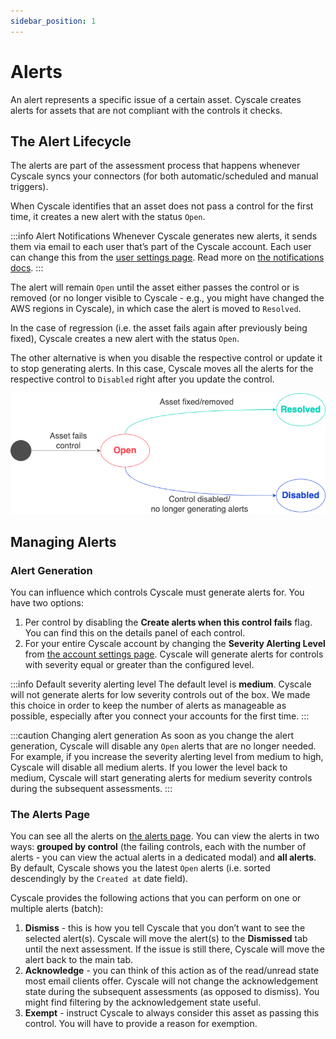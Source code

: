 ```yaml
---
sidebar_position: 1
---
```


# Alerts

An alert represents a specific issue of a certain asset. Cyscale creates alerts for assets that are not compliant with the controls it checks.

## The Alert Lifecycle

The alerts are part of the assessment process that happens whenever Cyscale syncs your connectors (for both automatic/scheduled and manual triggers).

When Cyscale identifies that an asset does not pass a control for the first time, it creates a new alert with the status `Open`.

:::info Alert Notifications
Whenever Cyscale generates new alerts, it sends them via email to each user that’s part of the Cyscale account. Each user can change this from the [user settings page](https://app.cyscale.com/user-settings). Read more on [the notifications docs](../account/notifications.md).
:::

The alert will remain `Open` until the asset either passes the control or is removed (or no longer visible to Cyscale - e.g., you might have changed the AWS regions in Cyscale), in which case the alert is moved to `Resolved`.

In the case of regression (i.e. the asset fails again after previously being fixed), Cyscale creates a new alert with the status `Open`.

The other alternative is when you disable the respective control or update it to stop generating alerts. In this case, Cyscale moves all the alerts for the respective control to `Disabled` right after you update the control.

![Alert lifecycle](/img/alert-lifecycle.png)

## Managing Alerts

### Alert Generation

You can influence which controls Cyscale must generate alerts for. You have two options:

1. Per control by disabling the **Create alerts when this control fails** flag. You can find this on the details panel of each control.
2. For your entire Cyscale account by changing the **Severity Alerting Level** from [the account settings page](https://app.cyscale.com/account-settings). Cyscale will generate alerts for controls with severity equal or greater than the configured level.

:::info Default severity alerting level
The default level is **medium**. Cyscale will not generate alerts for low severity controls out of the box. We made this choice in order to keep the number of alerts as manageable as possible, especially after you connect your accounts for the first time.
:::

:::caution Changing alert generation
As soon as you change the alert generation, Cyscale will disable any `Open` alerts that are no longer needed. For example, if you increase the severity alerting level from medium to high, Cyscale will disable all medium alerts. If you lower the level back to medium, Cyscale will start generating alerts for medium severity controls during the subsequent assessments.
:::

### The Alerts Page

You can see all the alerts on [the alerts page](https://app.cyscale.com/alerts). You can view the alerts in two ways: **grouped by control** (the failing controls, each with the number of alerts - you can view the actual alerts in a dedicated modal) and **all alerts**. By default, Cyscale shows you the latest `Open` alerts (i.e. sorted descendingly by the `Created at` date field).

Cyscale provides the following actions that you can perform on one or multiple alerts (batch):

1. **Dismiss** - this is how you tell Cyscale that you don’t want to see the selected alert(s). Cyscale will move the alert(s) to the **Dismissed** tab until the next assessment. If the issue is still there, Cyscale will move the alert back to the main tab.
2. **Acknowledge** - you can think of this action as of the read/unread state most email clients offer. Cyscale will not change the acknowledgement state during the subsequent assessments (as opposed to dismiss). You might find filtering by the acknowledgement state useful.
3. **Exempt** - instruct Cyscale to always consider this asset as passing this control. You will have to provide a reason for exemption.
